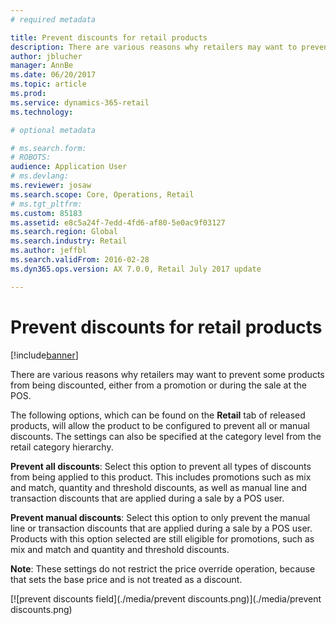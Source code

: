 ```yaml
---
# required metadata

title: Prevent discounts for retail products
description: There are various reasons why retailers may want to prevent some products from being discounted, either from a promotion or during the sale at the POS.
author: jblucher
manager: AnnBe
ms.date: 06/20/2017
ms.topic: article
ms.prod: 
ms.service: dynamics-365-retail
ms.technology: 

# optional metadata

# ms.search.form: 
# ROBOTS: 
audience: Application User
# ms.devlang: 
ms.reviewer: josaw
ms.search.scope: Core, Operations, Retail
# ms.tgt_pltfrm: 
ms.custom: 85183
ms.assetid: e8c5a24f-7edd-4fd6-af80-5e0ac9f03127
ms.search.region: Global
ms.search.industry: Retail
ms.author: jeffbl
ms.search.validFrom: 2016-02-28
ms.dyn365.ops.version: AX 7.0.0, Retail July 2017 update

---
```


# Prevent discounts for retail products

[!include[banner](includes/banner.md)]

There are various reasons why retailers may want to prevent some products from being discounted, either from a promotion or during the sale at the POS.

The following options, which can be found on the **Retail** tab of released products, will allow the product to be configured to prevent all or manual discounts. The settings can also be specified at the category level from the retail category hierarchy.

**Prevent all discounts**: Select this option to prevent all types of discounts from being applied to this product. This includes promotions such as mix and match, quantity and threshold discounts, as well as manual line and transaction discounts that are applied during a sale by a POS user.

**Prevent manual discounts**: Select this option to only prevent the manual line or transaction discounts that are applied during a sale by a POS user. Products with this option selected are still eligible for promotions, such as mix and match and quantity and threshold discounts.

**Note**: These settings do not restrict the price override operation, because that sets the base price and is not treated as a discount.  

[![prevent discounts field](./media/prevent discounts.png)](./media/prevent discounts.png)
